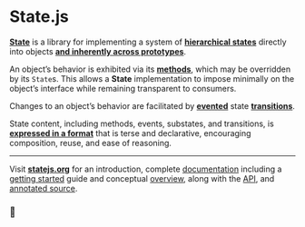 # State.js

**[State][0]** is a library for implementing a system of **[hierarchical states][1]** directly into objects **[and inherently across prototypes][2]**.

An object’s behavior is exhibited via its **[methods][3]**, which may be overridden by its `State`s. This allows a **State** implementation to impose minimally on the object’s interface while remaining transparent to consumers.

Changes to an object’s behavior are facilitated by **[evented][4]** state **[transitions][5]**.

State content, including methods, events, substates, and transitions, is **[expressed in a format][6]** that is terse and declarative, encouraging composition, reuse, and ease of reasoning.

* * *

Visit **[statejs.org][]** for an introduction, complete [documentation][] including a [getting started][] guide and conceptual [overview][], along with the [API][], and [annotated source][].

### &#x1f44b;




[0]: http://statejs.org/
[1]: http://statejs.org/docs/#concepts--inheritance--superstates-and-substates
[2]: http://statejs.org/docs/#concepts--inheritance--protostates
[3]: http://statejs.org/docs/#concepts--methods
[4]: http://statejs.org/docs/#concepts--events
[5]: http://statejs.org/docs/#concepts--transitions
[6]: http://statejs.org/docs/#concepts--expressions

[statejs.org]:       http://statejs.org/
[documentation]:     http://statejs.org/docs/
[getting started]:   http://statejs.org/docs/#getting-started
[overview]:          http://statejs.org/docs/#overview
[API]:               http://statejs.org/api/
[annotated source]:  http://statejs.org/source/
